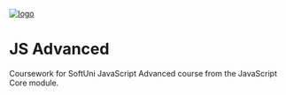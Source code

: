 [![logo](http://innovationstarterbox.bg/wp-content/uploads/2016/05/Softuni_logo_trasparent.png)](http://softuni.org)
# JS Advanced
Coursework for SoftUni JavaScript Advanced course from the JavaScript Core module.
